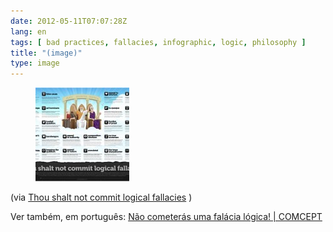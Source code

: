```yaml
---
date: 2012-05-11T07:07:28Z
lang: en
tags: [ bad practices, fallacies, infographic, logic, philosophy ]
title: "(image)"
type: image
---
```


<figure>
<a
href="https://hugo.ferreira.cc/via-thou-shalt-not-commit-logical-fallacies-ver/attachment/761/"
rel="attachment"><img
src="tumblr_m3vp92fBd81qz82meo1_1280-150x150.jpg"
width="150" height="150" /></a></figure>

(via [Thou shalt not commit logical
fallacies](http://yourlogicalfallacyis.com/) )

Ver também, em português: [Não cometerás uma falácia lógica!  | 
COMCEPT](http://comcept.org/2012/05/25/nao-cometeras-uma-falacia-logica/)

